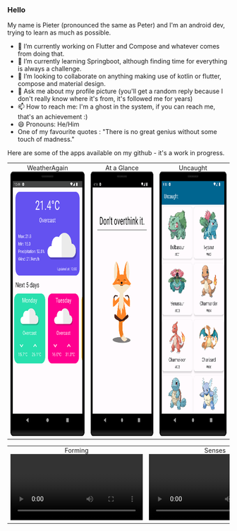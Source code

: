 ### Hello 

My name is Pieter (pronounced the same as Peter) and I'm an android dev, trying to learn as much as possible.

- 🔭 I’m currently working on Flutter and Compose and whatever comes from doing that.
- 🌱 I’m currently learning Springboot, although finding time for everything is always a challenge.
- 👯 I’m looking to collaborate on anything making use of kotlin or flutter, compose and material design.
- 💬 Ask me about my profile picture (you'll get a random reply because I don't really know where it's from, it's followed me for years)
- 📫 How to reach me: I'm a ghost in the system, if you can reach me, that's an achievement :)
- 😄 Pronouns: He/Him
- One of my favourite quotes : "There is no great genius without some touch of madness."

Here are some of the apps available on my github - it's a work in progress.
<table>
  <tr>
    <td style="text-align: center;">
       WeatherAgain<br>
      <img src="https://github.com/Pieter-127/WeatherAgain/blob/main/app/preview.png" height="600"  />
    </td>
    <td style="text-align: center;">
       At a Glance<br>
      <img src="https://github.com/Pieter-127/At_a_Glance/blob/main/app/preview.png" height="600" />
    </td>
      <td style="text-align: center;">
       Uncaught<br>
      <img src="https://github.com/Pieter-127/Uncaught/blob/main/app/preview.png" height="600" />
    </td>
  </tr>
</table>
<table>
  <tr>
    <td style="text-align: center;">
       Forming<br>
      <video src="https://github.com/Pieter-127/Forming/assets/26046935/713eb7fa-69aa-4a9f-8b54-c4531cb10eb2" type="video/mp4" controls>
        Your browser does not support the video tag.
      </video>
    </td>
    <td style="text-align: center;">
       Senses<br>
      <video src="https://github.com/Pieter-127/Pieter-127/assets/26046935/e5d71c3e-71b6-451e-b31a-dcab223e3d82" type="video/mp4" controls>
        Your browser does not support the video tag.
      </video>
    </td>
  </tr>
</table>
